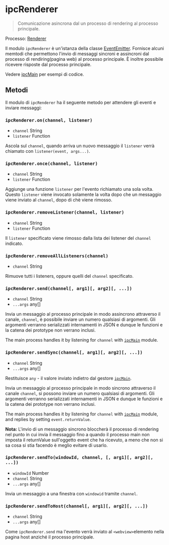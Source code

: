 # ipcRenderer

> Comunicazione asincrona dal un processo di rendering al processo principale.

Processo: [Renderer](../glossary.md#renderer-process)

Il modulo `ipcRenderer` è un'istanza della classe [EventEmitter](https://nodejs.org/api/events.html#events_class_eventemitter). Fornisce alcuni memtodi che permettono l'invio di messaggi sincroni e assincroni dal processo di rendiring(pagina web) al processo principale. È inoltre possibile ricevere risposte dal processo principale.

Vedere [ipcMain](ipc-main.md) per esempi di codice.

## Metodi

Il modulo di `ipcRenderer` ha il seguente metodo per attendere gli eventi e inviare messaggi:

### `ipcRenderer.on(channel, listener)`

* `channel` String
* `listener` Function

Ascola sul `channel`, quando arriva un nuovo messaggio il `listener` verrà chiamato con `listener(event, args...)`.

### `ipcRenderer.once(channel, listener)`

* `channel` String
* `listener` Function

Aggiunge una funzione `listener` per l'evento richiamato una sola volta. Questo `listener` viene invocato solamente la volta dopo che un messaggio viene inviato al `channel`, dopo di chè viene rimosso.

### `ipcRenderer.removeListener(channel, listener)`

* `channel` String
* `listener` Function

Il `listener` specificato viene rimosso dalla lista dei listener del `channel` indicato.

### `ipcRenderer.removeAllListeners(channel)`

* `channel` String

Rimuove tutti i listeners, oppure quelli del `channel` specificato.

### `ipcRenderer.send(channel[, arg1][, arg2][, ...])`

* `channel` String
* `...args` any[]

Invia un messaggio al processo principale in modo assincrono attraverso il canale, `channel`, è possibile inviare un numero qualsiasi di argomenti. Gli argomenti verranno serializzati internamenti in JSON e dunque le funzioni e la catena dei prototype non verrano inclusi.

The main process handles it by listening for `channel` with [`ipcMain`](ipc-main.md) module.

### `ipcRenderer.sendSync(channel[, arg1][, arg2][, ...])`

* `channel` String
* `...args` any[]

Restituisce `any` - il valore inviato indietro dal gestore [`ipcMain`](ipc-main.md).

Invia un messaggio al processo principale in modo sincrono attraverso il canale `channel`, si possono inviare un numero qualsiasi di argomenti. Gli argomenti verranno serializzati internamenti in JSON e dunque le funzioni e la catena dei prototype non verrano inclusi.

The main process handles it by listening for `channel` with [`ipcMain`](ipc-main.md) module, and replies by setting `event.returnValue`.

**Nota:** L'invio di un messaggio sincrono bloccherà il processo di rendering nel punto in cui invia il messaggio fino a quando il processo main non imposta il returnValue sull'oggetto event che ha ricevuto, a meno che non si sa cosa si stia facendo è meglio evitare di usarlo.

### `ipcRenderer.sendTo(windowId, channel, [, arg1][, arg2][, ...])`

* `windowId` Number
* `channel` String
* `...args` any[]

Invia un messaggio a una finestra con `windowid` tramite `channel`.

### `ipcRenderer.sendToHost(channel[, arg1][, arg2][, ...])`

* `channel` String
* `...args` any[]

Come `ipcRenderer.send` ma l'evento verrà inviato al `<webview>`elemento nella pagina host anziché il processo principale.